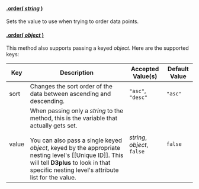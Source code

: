 #### <a name="string" href="#string">.order( *string* )</a>

Sets the value to use when trying to order data points.

#### <a name="object" href="#object">.order( *object* )</a>

This method also supports passing a keyed *object*. Here are the supported keys:

| Key | Description | Accepted Value(s) | Default Value |
|---|---|---|---|
| sort |Changes the sort order of the data between ascending and descending. | `"asc"`, `"desc"` |`"asc"` |
| value | When passing only a *string* to the method, this is the variable that actually gets set. <br><br> You can also pass a single keyed *object*, keyed by the appropriate nesting level's [[Unique ID]]. This will tell **D3plus** to look in that specific nesting level's attribute list for the value. | *string*, *object*, `false` | `false` |
